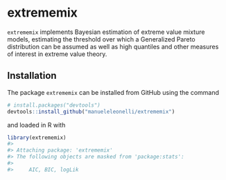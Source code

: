 
<!-- README.md is generated from README.Rmd. Please edit that file -->

# extrememix

`extrememix` implements Bayesian estimation of extreme value mixture
models, estimating the threshold over which a Generalized Pareto
distribution can be assumed as well as high quantiles and other measures
of interest in extreme value theory.

## Installation

The package `extrememix` can be installed from GitHub using the command

``` r
# install.packages("devtools")
devtools::install_github("manueleleonelli/extrememix")
```

and loaded in R with

``` r
library(extrememix)
#> 
#> Attaching package: 'extrememix'
#> The following objects are masked from 'package:stats':
#> 
#>     AIC, BIC, logLik
```
